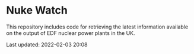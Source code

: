 # Nuke Watch

This repository includes code for retrieving the latest information available on the output of EDF nuclear power plants in the UK.

Last updated: 2022-02-03 20:08